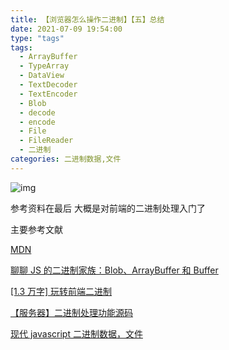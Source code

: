 ```yaml
---
title: 【浏览器怎么操作二进制】【五】总结
date: 2021-07-09 19:54:00
type: "tags"
tags:
  - ArrayBuffer
  - TypeArray
  - DataView
  - TextDecoder
  - TextEncoder
  - Blob
  - decode
  - encode
  - File
  - FileReader
  - 二进制
categories: 二进制数据,文件
---
```


![img](https://pic2.zhimg.com/80/v2-ed143b043805e01fbbea5712c7e27789_720w.jpg)

<!-- more -->

参考资料在最后
大概是对前端的二进制处理入门了

主要参考文献

[MDN](https://developer.mozilla.org/zh-CN/)

[聊聊 JS 的二进制家族：Blob、ArrayBuffer 和 Buffer](https://zhuanlan.zhihu.com/p/97768916)

[[1.3 万字] 玩转前端二进制](https://juejin.cn/post/6846687590783909902#heading-27)

[【服务器】二进制处理功能源码](https://github.com/XiaoWinter/browser_binary_usage.git)

[现代 javascript 二进制数据，文件](https://zh.javascript.info/binary)
